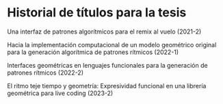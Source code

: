# Historial de títulos para la tesis

Una interfaz de patrones algorítmicos para el remix al vuelo (2021-2)

Hacia la implementación computacional de un modelo geométrico original para la generación algorítmica de patrones rítmicos (2022-1)

Interfaces geométricas en lenguajes funcionales para la generación de patrones rítmicos (2022-2)

El ritmo teje tiempo y geometría: Expresividad funcional en una librería geométrica para live coding (2023-2)
